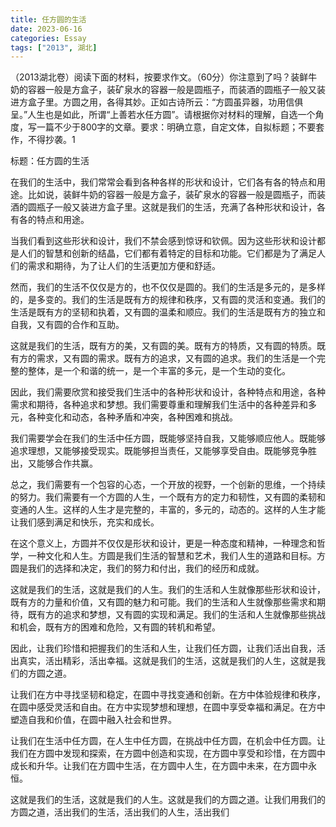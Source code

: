 ```yaml
---
title: 任方圆的生活
date: 2023-06-16
categories: Essay
tags: ["2013", 湖北]
---
```


（2013湖北卷）阅读下面的材料，按要求作文。（60分）你注意到了吗？装鲜牛奶的容器一般是方盒子，装矿泉水的容器一般是圆瓶子，而装酒的圆瓶子一般又装进方盒子里。方圆之用，各得其妙。正如古诗所云：“方圆虽异器，功用信俱呈。”人生也是如此，所谓“上善若水任方圆”。请根据你对材料的理解，自选一个角度，写一篇不少于800字的文章。要求：明确立意，自定文体，自拟标题；不要套作，不得抄袭。1

标题：任方圆的生活

在我们的生活中，我们常常会看到各种各样的形状和设计，它们各有各的特点和用途。比如说，装鲜牛奶的容器一般是方盒子，装矿泉水的容器一般是圆瓶子，而装酒的圆瓶子一般又装进方盒子里。这就是我们的生活，充满了各种形状和设计，各有各的特点和用途。

当我们看到这些形状和设计，我们不禁会感到惊讶和钦佩。因为这些形状和设计都是人们的智慧和创新的结晶，它们都有着特定的目标和功能。它们都是为了满足人们的需求和期待，为了让人们的生活更加方便和舒适。

然而，我们的生活不仅仅是方的，也不仅仅是圆的。我们的生活是多元的，是多样的，是多变的。我们的生活是既有方的规律和秩序，又有圆的灵活和变通。我们的生活是既有方的坚韧和执着，又有圆的温柔和顺应。我们的生活是既有方的独立和自我，又有圆的合作和互助。

这就是我们的生活，既有方的美，又有圆的美。既有方的特质，又有圆的特质。既有方的需求，又有圆的需求。既有方的追求，又有圆的追求。我们的生活是一个完整的整体，是一个和谐的统一，是一个丰富的多元，是一个生动的变化。

因此，我们需要欣赏和接受我们生活中的各种形状和设计，各种特点和用途，各种需求和期待，各种追求和梦想。我们需要尊重和理解我们生活中的各种差异和多元，各种变化和动态，各种矛盾和冲突，各种困难和挑战。

我们需要学会在我们的生活中任方圆，既能够坚持自我，又能够顺应他人。既能够追求理想，又能够接受现实。既能够担当责任，又能够享受自由。既能够竞争胜出，又能够合作共赢。

总之，我们需要有一个包容的心态，一个开放的视野，一个创新的思维，一个持续的努力。我们需要有一个方圆的人生，一个既有方的定力和韧性，又有圆的柔韧和变通的人生。这样的人生才是完整的，丰富的，多元的，动态的。这样的人生才能让我们感到满足和快乐，充实和成长。

在这个意义上，方圆并不仅仅是形状和设计，更是一种态度和精神，一种理念和哲学，一种文化和人生。方圆是我们生活的智慧和艺术，我们人生的道路和目标。方圆是我们的选择和决定，我们的努力和付出，我们的经历和成就。

这就是我们的生活，这就是我们的人生。我们的生活和人生就像那些形状和设计，既有方的力量和价值，又有圆的魅力和可能。我们的生活和人生就像那些需求和期待，既有方的追求和梦想，又有圆的实现和满足。我们的生活和人生就像那些挑战和机会，既有方的困难和危险，又有圆的转机和希望。

因此，让我们珍惜和把握我们的生活和人生，让我们任方圆，让我们活出自我，活出真实，活出精彩，活出幸福。这就是我们的生活，这就是我们的人生，这就是我们的方圆之道。

让我们在方中寻找坚韧和稳定，在圆中寻找变通和创新。在方中体验规律和秩序，在圆中感受灵活和自由。在方中实现梦想和理想，在圆中享受幸福和满足。在方中塑造自我和价值，在圆中融入社会和世界。

让我们在生活中任方圆，在人生中任方圆，在挑战中任方圆，在机会中任方圆。让我们在方圆中发现和探索，在方圆中创造和实现，在方圆中享受和珍惜，在方圆中成长和升华。让我们在方圆中生活，在方圆中人生，在方圆中未来，在方圆中永恒。

这就是我们的生活，这就是我们的人生。这就是我们的方圆之道。让我们用我们的方圆之道，活出我们的生活，活出我们的人生，活出我们